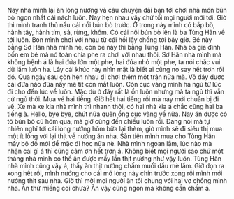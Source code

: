 Nay nhà mình lại ăn lòng nướng và câu chuyện đãi bạn tới chơi nhà món bún bò ngon nhất cái nách luôn. Nay hẹn nhau vậy chứ tối mọi người mới tới. Giờ thì mình tranh thủ nấu cái nồi bún bò trước. Ở trong này mình có bắp bò, hành tây, hành tím, sả, rừng, khốm. Có cái nồi bún bò lên là ba Tùng Hân về tới luôn. Bọn mình chơi với nhau từ cái hồi lấy chồng tới bây giờ. Bé này bằng Sơ Hân nhà mình nè, còn bé này thì bằng Tùng Hân. Nhà ba gia đình bốn em bé mà nó toàn chia phe ra chơi với nhau thôi. Sơ Hân nhà mình mà không bệnh á là hai đứa lớn một phe, hai đứa nhỏ một phe, ta nói chắc vui dữ lắm luôn ha. Lấy cái khúc này nhìn mặt là biết ai cũng no say hết trơn rồi đó. Qua ngày sau còn hẹn nhau đi chơi thêm một trận nữa mà. Vô đây được cái đứa nào đứa nấy mê tít con mắt luôn. Còn cục vàng mình hả ngủ từ lúc đi cho đến lúc về luôn. Mặc dù ở đây rất là ồn luôn nhưng mà ta ngủ thì vẫn cứ ngủ thôi. Mua vé hai tiếng. Giờ hết hai tiếng rồi mà nay mới chuẩn bị đi về. Xe mà xe kia nhà mình thì nhanh thôi, có hai nhà kia á chắc cũng hai ba tiếng à. Hello, bye bye, chút nữa quên ổng cục vàng về nữa. Nay ăn được có tô bún bò củ hôm qua, mà giờ cũng đến chiều luôn rồi. Đang nói mà tự nhiên nghĩ tới cái lòng nướng hôm bữa lại thèm, giờ mình sẽ đi siêu thị mua một ít lòng với lại thịt về nướng ăn nha. Sẵn tiện mình mua cho Tùng Hân mấy bộ đồ mới để mặc đi học nữa nè. Nhà mình ngoan lắm, lúc nào mà nhận cái gì á thì cũng cảm ơn hết trơn á. Không biết mọi người sao chứ một tháng nhà mình có thể ăn được mấy lần thịt nướng như vậy luôn. Tùng Hân nhà mình cũng vậy á, thấy ăn thịt nướng chấm muối dầu mè lắm. Giờ dọn ra xong hết rồi, mình nướng cho cái mớ lòng này chín trước xong rồi mình mới nướng thịt sau nha. Giờ thì mời mọi người ăn tối chung với hai vợ chồng mình nha. Ăn thử miếng coi chưa? Ăn vậy cũng ngon mà không cần chấm á.